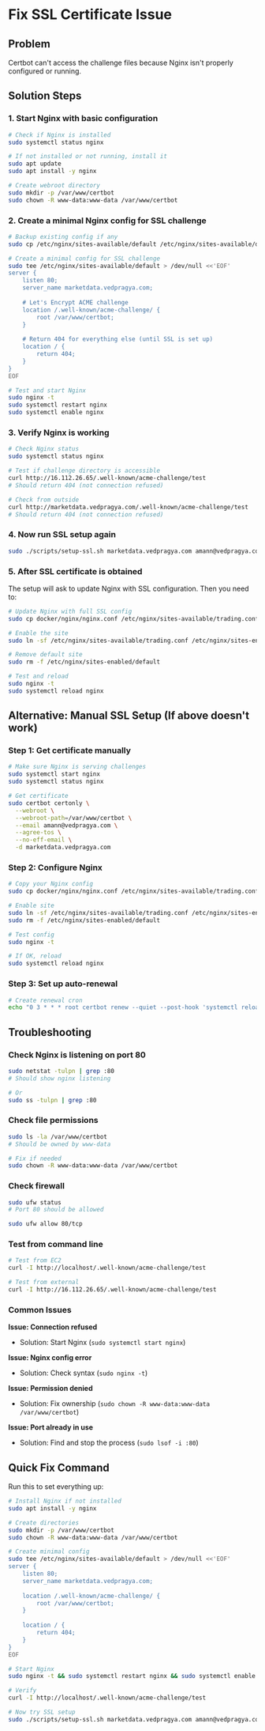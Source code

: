 # Fix SSL Certificate Issue

## Problem
Certbot can't access the challenge files because Nginx isn't properly configured or running.

## Solution Steps

### 1. Start Nginx with basic configuration

```bash
# Check if Nginx is installed
sudo systemctl status nginx

# If not installed or not running, install it
sudo apt update
sudo apt install -y nginx

# Create webroot directory
sudo mkdir -p /var/www/certbot
sudo chown -R www-data:www-data /var/www/certbot
```

### 2. Create a minimal Nginx config for SSL challenge

```bash
# Backup existing config if any
sudo cp /etc/nginx/sites-available/default /etc/nginx/sites-available/default.backup 2>/dev/null

# Create a minimal config for SSL challenge
sudo tee /etc/nginx/sites-available/default > /dev/null <<'EOF'
server {
    listen 80;
    server_name marketdata.vedpragya.com;
    
    # Let's Encrypt ACME challenge
    location /.well-known/acme-challenge/ {
        root /var/www/certbot;
    }
    
    # Return 404 for everything else (until SSL is set up)
    location / {
        return 404;
    }
}
EOF

# Test and start Nginx
sudo nginx -t
sudo systemctl restart nginx
sudo systemctl enable nginx
```

### 3. Verify Nginx is working

```bash
# Check Nginx status
sudo systemctl status nginx

# Test if challenge directory is accessible
curl http://16.112.26.65/.well-known/acme-challenge/test
# Should return 404 (not connection refused)

# Check from outside
curl http://marketdata.vedpragya.com/.well-known/acme-challenge/test
# Should return 404 (not connection refused)
```

### 4. Now run SSL setup again

```bash
sudo ./scripts/setup-ssl.sh marketdata.vedpragya.com amann@vedpragya.com
```

### 5. After SSL certificate is obtained

The setup will ask to update Nginx with SSL configuration. Then you need to:

```bash
# Update Nginx with full SSL config
sudo cp docker/nginx/nginx.conf /etc/nginx/sites-available/trading.conf

# Enable the site
sudo ln -sf /etc/nginx/sites-available/trading.conf /etc/nginx/sites-enabled/

# Remove default site
sudo rm -f /etc/nginx/sites-enabled/default

# Test and reload
sudo nginx -t
sudo systemctl reload nginx
```

## Alternative: Manual SSL Setup (If above doesn't work)

### Step 1: Get certificate manually

```bash
# Make sure Nginx is serving challenges
sudo systemctl start nginx
sudo systemctl status nginx

# Get certificate
sudo certbot certonly \
  --webroot \
  --webroot-path=/var/www/certbot \
  --email amann@vedpragya.com \
  --agree-tos \
  --no-eff-email \
  -d marketdata.vedpragya.com
```

### Step 2: Configure Nginx

```bash
# Copy your Nginx config
sudo cp docker/nginx/nginx.conf /etc/nginx/sites-available/trading.conf

# Enable site
sudo ln -sf /etc/nginx/sites-available/trading.conf /etc/nginx/sites-enabled/
sudo rm -f /etc/nginx/sites-enabled/default

# Test config
sudo nginx -t

# If OK, reload
sudo systemctl reload nginx
```

### Step 3: Set up auto-renewal

```bash
# Create renewal cron
echo "0 3 * * * root certbot renew --quiet --post-hook 'systemctl reload nginx'" | sudo tee /etc/cron.d/certbot-renew
```

## Troubleshooting

### Check Nginx is listening on port 80

```bash
sudo netstat -tulpn | grep :80
# Should show nginx listening

# Or
sudo ss -tulpn | grep :80
```

### Check file permissions

```bash
sudo ls -la /var/www/certbot
# Should be owned by www-data

# Fix if needed
sudo chown -R www-data:www-data /var/www/certbot
```

### Check firewall

```bash
sudo ufw status
# Port 80 should be allowed

sudo ufw allow 80/tcp
```

### Test from command line

```bash
# Test from EC2
curl -I http://localhost/.well-known/acme-challenge/test

# Test from external
curl -I http://16.112.26.65/.well-known/acme-challenge/test
```

### Common Issues

**Issue: Connection refused**
- Solution: Start Nginx (`sudo systemctl start nginx`)

**Issue: Nginx config error**
- Solution: Check syntax (`sudo nginx -t`)

**Issue: Permission denied**
- Solution: Fix ownership (`sudo chown -R www-data:www-data /var/www/certbot`)

**Issue: Port already in use**
- Solution: Find and stop the process (`sudo lsof -i :80`)

## Quick Fix Command

Run this to set everything up:

```bash
# Install Nginx if not installed
sudo apt install -y nginx

# Create directories
sudo mkdir -p /var/www/certbot
sudo chown -R www-data:www-data /var/www/certbot

# Create minimal config
sudo tee /etc/nginx/sites-available/default > /dev/null <<'EOF'
server {
    listen 80;
    server_name marketdata.vedpragya.com;
    
    location /.well-known/acme-challenge/ {
        root /var/www/certbot;
    }
    
    location / {
        return 404;
    }
}
EOF

# Start Nginx
sudo nginx -t && sudo systemctl restart nginx && sudo systemctl enable nginx

# Verify
curl -I http://localhost/.well-known/acme-challenge/test

# Now try SSL setup
sudo ./scripts/setup-ssl.sh marketdata.vedpragya.com amann@vedpragya.com
```

